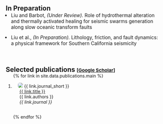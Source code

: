 <h1 id="publications"></h1>

<!-- In Preparation Section -->
<h2 style="margin: 60px 0px -15px;">
  In Preparation
</h2>

<div class="publications">
  <ul style="position: relative; padding-right: 15px; padding-left: 15px;">
    <li style="font-size: 1.1em; margin: 10px 0; padding: 2px;">
      Liu and Barbot, <em>(Under Review).</em> Role of hydrothermal alteration and thermally activated healing for seismic swarms generation along slow oceanic transform faults
    </li>
    <li style="font-size: 1.1em; margin: 10px 0; padding: 2px;">
      Liu et al., <em>(In Preparation).</em> Lithology, friction, and fault dynamics: a physical framework for Southern California seismicity
    </li>
  </ul>
</div>

<!-- Selected Publications Section -->
<h2 style="margin: 60px 0px -15px;">
  Selected publications 
  <span style="font-size: 15px;">
    [<a href="https://scholar.google.com/citations?user=kEc2UMgAAAAJ&hl=en" target="_blank" style="font-size: 15px;">Google Scholar</a>]
  </span>
</h2>

<div class="publications">
<ol class="bibliography">

{% for link in site.data.publications.main %}

<li>
  <div class="pub-row">
    <div class="col-sm-3 abbr" style="position: relative; padding-right: 15px; padding-left: 15px;">
      <img src="{{ link.image }}" class="teaser img-fluid z-depth-1 zoomable" 
           style="width=100;height=40%; object-fit: cover; cursor: pointer; border-radius: 5px;" 
           onclick="openModal('{{ link.image }}')">
      <abbr class="badge">{{ link.journal_short }}</abbr>
    </div>
    <div class="col-sm-9" style="position: relative; padding-right: 15px; padding-left: 20px;">
        <div class="title"><a href="{{ link.pdf }}" target="_blank">{{ link.title }}</a></div>
        <div class="author">{{ link.authors }}</div>
        <div class="periodical"><em>{{ link.journal }}</em></div>
    </div>
  </div>
</li>

<br>

{% endfor %}

</ol>
</div>